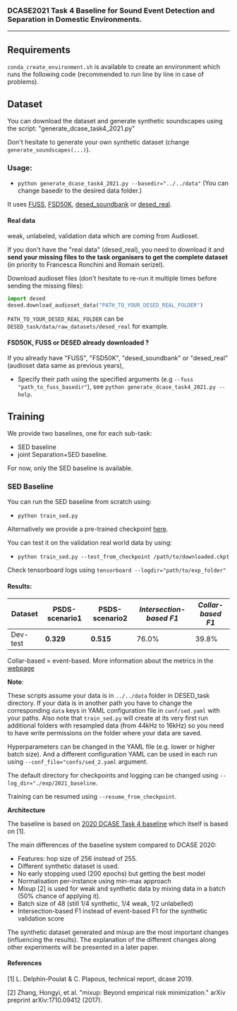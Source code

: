 ### DCASE2021 Task 4 Baseline for Sound Event Detection and Separation in Domestic Environments.

---

## Requirements

`conda_create_environment.sh` is available to create an environment which runs the
following code (recommended to run line by line in case of problems).

## Dataset
You can download the dataset and generate synthetic soundscapes using the script: "generate_dcase_task4_2021.py"

Don't hesitate to generate your own synthetic dataset (change `generate_soundscapes(...)`).

### Usage:
- `python generate_dcase_task4_2021.py --basedir="../../data"` (You can change basedir to the desired data folder.)

It uses [FUSS][fuss_git], [FSD50K][FSD50K], [desed_soundbank][desed] or [desed_real][desed].

#### Real data
weak, unlabeled, validation data which are coming from Audioset.

If you don't have the "real data" (desed_real), you need to download it and **send your missing files to the task
organisers to get the complete dataset** (in priority to Francesca Ronchini and Romain serizel).

Download audioset files (don't hesitate to re-run it multiple times before sending the missing files):
```python
import desed
desed.download_audioset_data("PATH_TO_YOUR_DESED_REAL_FOLDER")
```

`PATH_TO_YOUR_DESED_REAL_FOLDER` can be `DESED_task/data/raw_datasets/desed_real` for example.

#### FSD50K, FUSS or DESED already downloaded ?
If you already have "FUSS", "FSD50K", "desed_soundbank" or "desed_real" (audioset data same as previous years),
- Specify their path using the specified arguments (e.g `--fuss "path_to_fuss_basedir"`),
  see `python generate_dcase_task4_2021.py --help`.


## Training
We provide two baselines, one for each sub-task: 
- SED baseline
- joint Separation+SED baseline. 

For now, only the SED baseline is available.

### SED Baseline
You can run the SED baseline from scratch using: 
- `python train_sed.py`

Alternatively we provide a pre-trained checkpoint [here][zenodo_pretrained_models]. 

You can test it on the validation real world data by using: 
  - `python train_sed.py --test_from_checkpoint /path/to/downloaded.ckpt`

Check tensorboard logs using `tensorboard --logdir="path/to/exp_folder"`

#### Results:

Dataset | **PSDS-scenario1** | **PSDS-scenario2** | *Intersection-based F1* | *Collar-based F1* 
--------|--------------------|--------------------|-------------------------|-----------------
Dev-test| **0.329**          | **0.515**          | 76.0%                   | 39.8%

Collar-based = event-based. More information about the metrics in the [webpage][dcase21_webpage]

**Note**:

These scripts assume your data is in `../../data` folder in DESED_task directory. 
If your data is in another path you have to change the corresponding `data` keys in YAML 
configuration file in `conf/sed.yaml` with your paths. 
Also note that `train_sed.py` will create at its very first run additional folders with resampled data (from 44kHz to 16kHz)
so you need to have write permissions on the folder where your data are saved. 

Hyperparameters can be changed in the YAML file (e.g. lower or higher batch size). 
And a different configuration YAML can be used in each run using `--conf_file="confs/sed_2.yaml` argument. 

The default directory for checkpoints and logging can be changed using `--log_dir="./exp/2021_baseline`.

Training can be resumed using `--resume_from_checkpoint`.

**Architecture**

The baseline is based on [2020 DCASE Task 4 baseline][dcase_20_repo]
which itself is based on [1]. 

The main differences of the baseline system compared to DCASE 2020:

* Features: hop size of 256 instead of 255.
* Different synthetic dataset is used.
* No early stopping used (200 epochs) but getting the best model
* Normalisation per-instance using min-max approach
* Mixup [2] is used for weak and synthetic data by mixing data in a batch (50% chance of applying it).
* Batch size of 48 (still 1/4 synthetic, 1/4 weak, 1/2 unlabelled)
* Intersection-based F1 instead of event-based F1 for the synthetic validation score

The synthetic dataset generated and mixup are the most important changes (influencing the results).
The explanation of the different changes along other experiments will be presented in a later paper.

[dcase21_webpage]: http://dcase.community/challenge2021/task-sound-event-detection-and-separation-in-domestic-environments
[dcase_20_repo]: https://github.com/turpaultn/dcase20_task4/tree/master/baseline
[desed]: https://github.com/turpaultn/DESED
[fuss_git]: https://github.com/google-research/sound-separation/tree/master/datasets/fuss
[fsd50k]: https://zenodo.org/record/4060432
[zenodo_pretrained_models]: https://zenodo.org/record/4609995


#### References
[1] L. Delphin-Poulat & C. Plapous, technical report, dcase 2019.

[2] Zhang, Hongyi, et al. "mixup: Beyond empirical risk minimization." arXiv preprint arXiv:1710.09412 (2017).
